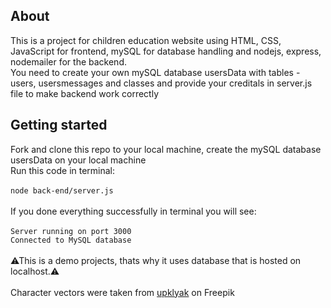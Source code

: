 ## About

This is a project for children education website using HTML, CSS, JavaScript for frontend, mySQL for database handling and nodejs, express, nodemailer for the backend.\
You need to create your own mySQL database usersData with tables - users, usersmessages and classes and provide your creditals in server.js file to make backend work correctly

## Getting started

Fork and clone this repo to your local machine, create the mySQL database usersData on your local machine\
Run this code in terminal:\
\
`node back-end/server.js`\
\
If you done everything successfully in terminal you will see:\
\
`Server running on port 3000`\
`Connected to MySQL database`\
\
⚠This is a demo projects, thats why it uses database that is hosted on localhost.⚠\
\
Character vectors were taken from <a href="https://ru.freepik.com/free-vector/people-reading-books-in-club-home-or-library-set_29084634.htm#query=%D0%BF%D0%B5%D1%80%D1%81%D0%BE%D0%BD%D0%B0%D0%B6%D0%B8%20%D1%83%D1%87%D0%B5%D0%B1%D0%B0&position=28&from_view=search&track=ais">upklyak</a> on Freepik
